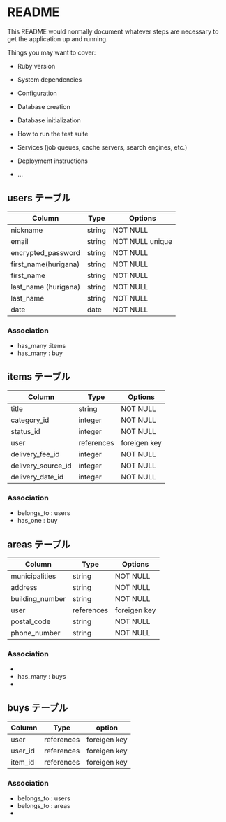 # README

This README would normally document whatever steps are necessary to get the
application up and running.

Things you may want to cover:

* Ruby version

* System dependencies

* Configuration

* Database creation

* Database initialization

* How to run the test suite

* Services (job queues, cache servers, search engines, etc.)

* Deployment instructions

* ...
## users テーブル

| Column               | Type   | Options     |
| ---------------      | ------ | ----------- |
| nickname             | string |  NOT NULL   |
| email                | string |  NOT NULL  unique |
| encrypted_password   | string |  NOT NULL   |
| first_name(hurigana) | string |  NOT NULL   |
| first_name           | string |  NOT NULL   |
| last_name (hurigana) | string |  NOT NULL   |
| last_name            | string |  NOT NULL   |
| date                 |  date  |  NOT NULL   |


### Association

- has_many :items
- has_many : buy

## items テーブル

| Column             | Type           | Options     |
| ---------------    | -------------  | ----------- |
|   title            |  string        |   NOT NULL  |
| category_id        |  integer       |   NOT NULL  |
|   status_id        |  integer       |   NOT NULL  |
|    user            | references     | foreigen key|
| delivery_fee_id    |  integer       |   NOT NULL  |
| delivery_source_id |  integer       |   NOT NULL  |
| delivery_date_id   |  integer       |   NOT NULL  |

### Association

- belongs_to : users
- has_one : buy



## areas テーブル

| Column               | Type        | Options     |
| -----------------    | ----------- | ----------- |
|   municipalities     | string      |   NOT NULL  |
|   address            | string      |   NOT NULL  |
|   building_number    | string      |   NOT NULL  |
|   user               | references  | foreigen key| 
|   postal_code        | string      |   NOT NULL  |
|  phone_number        | string      |   NOT NULL  |

### Association

- 
- has_many : buys
-

## buys テーブル

| Column               | Type        | option       |
| -----------------    | ----------- | -------------|
|   user               | references  |  foreigen key| 
|   user_id            | references  |  foreigen key| 
|   item_id            | references  |  foreigen key|

### Association

- belongs_to : users
- belongs_to : areas
-